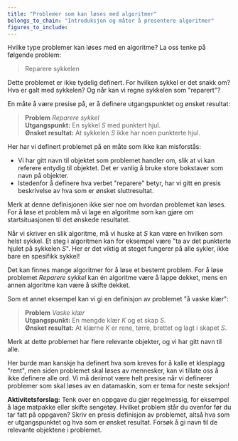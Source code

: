```yaml
---
title: "Problemer som kan løses med algoritmer"
belongs_to_chain: "Introduksjon og måter å presentere algoritmer"
figures_to_include:
---
```


Hvilke type problemer kan løses med en algoritme? La oss tenke på følgende problem: 

> Reparere sykkelen

Dette problemet er ikke tydelig definert. For hvilken sykkel er det snakk om? Hva er galt med sykkelen? Og når kan vi regne sykkelen som "reparert"? 

En måte å være presise på, er å definere utgangspunktet og ønsket resultat:

> **Problem** *Reparere sykkel*   
**Utgangspunkt:** En sykkel $S$ med punktert hjul.    
**Ønsket resultat:** At sykkelen $S$ ikke har noen punkterte hjul. 

Her har vi definert problemet på en måte som ikke kan misforstås: 

* Vi har gitt navn til objektet som problemet handler om, slik at vi kan referere entydig til objektet. Det er vanlig å bruke store bokstaver som navn på objekter. 
* Istedenfor å definere hva verbet "reparere" betyr, har vi gitt en presis beskrivelse av hva som er ønsket sluttresultat. 

Merk at denne definisjonen ikke sier noe om hvordan problemet kan løses. For å løse et problem må vi lage en algoritme som kan gjøre om startsituasjonen til det ønskede resultatet.

Når vi skriver en slik algoritme, må vi huske at $S$ kan være en hvilken som helst sykkel. Et steg i algoritmen kan for eksempel være "ta av det punkterte hjulet på sykkelen $S$". Her er det viktig at steget fungerer på alle sykler, ikke bare en spesifikk sykkel!

Det kan finnes mange algoritmer for å løse et bestemt problem. For å løse problemet *Reparere sykkel* kan én algoritme være å lappe dekket, mens en annen algoritme kan være å skifte dekket. 

Som et annet eksempel kan vi gi en definisjon av problemet "å vaske klær":

> **Problem** *Vaske klær*    
**Utgangspunkt:** En mengde klær $K$ og et skap $S$.   
**Ønsket resultat:** At klærne $K$ er rene, tørre, brettet og lagt i skapet $S$.

Merk at dette problemet har flere relevante objekter, og vi har gitt navn til alle. 

Her burde man kanskje ha definert hva som kreves for å kalle et klesplagg "rent", men siden problemet skal løses av mennesker, kan vi tillate oss å ikke definere alle ord. Vi må derimot være helt presise når vi definerer problemer som skal løses av en datamaskin, som er tema for neste seksjon!

**Aktivitetsforslag:** Tenk over en oppgave du gjør regelmessig, for eksempel å lage matpakke eller skifte sengetøy. Hvilket problem står du ovenfor før du tar fatt på oppgaven? Skriv en presis definisjon av problemet, altså hva som er utgangspunktet og hva som er ønsket resultat. Forsøk å gi navn til de relevante objektene i problemet. 

